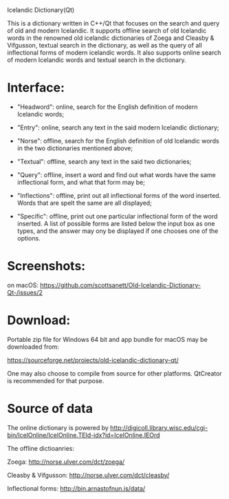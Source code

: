 Icelandic Dictionary(Qt)


This is a dictionary written in C++/Qt that focuses on the search and query of old and modern Icelandic. It supports offline search of old Icelandic words in the renowned old icelandic dictionaries of Zoega and Cleasby & Vifgusson, textual search in the dictionary, as well as the query of all inflectional forms of modern icelandic words. It also supports online search of modern Icelandic words and textual search in the dictionary. 

# Interface:

* "Headword": online, search for the English definition of modern Icelandic words;

* "Entry": online, search any text in the said modern Icelandic dictionary;

* "Norse": offline, search for the English definition of old Icelandic words in the two dictionaries mentioned above;

* "Textual": offline, search any text in the said two dictionaries;

* "Query": offline, insert a word and find out what words have the same inflectional form, and what that form may be;

* "Inflections": offline, print out all inflectional forms of the word inserted. Words that are spelt the same are all displayed;

* "Specific": offline, print out one particular inflectional form of the word inserted. A list of possible forms are listed below the input box as one types, and the answer may ony be displayed if one chooses one of the options.

# Screenshots:

on macOS:
https://github.com/scottsanett/Old-Icelandic-Dictionary-Qt-/issues/2

# Download:

Portable zip file for Windows 64 bit and app bundle for macOS may be downloaded from:

https://sourceforge.net/projects/old-icelandic-dictionary-qt/

One may also choose to compile from source for other platforms. QtCreator is recommended for that purpose.

# Source of data

The online dictionary is powered by http://digicoll.library.wisc.edu/cgi-bin/IcelOnline/IcelOnline.TEId-idx?id=IcelOnline.IEOrd


The offline dictioanries:


Zoega: http://norse.ulver.com/dct/zoega/


Cleasby & Vifgusson: http://norse.ulver.com/dct/cleasby/


Inflectional forms: http://bin.arnastofnun.is/data/
